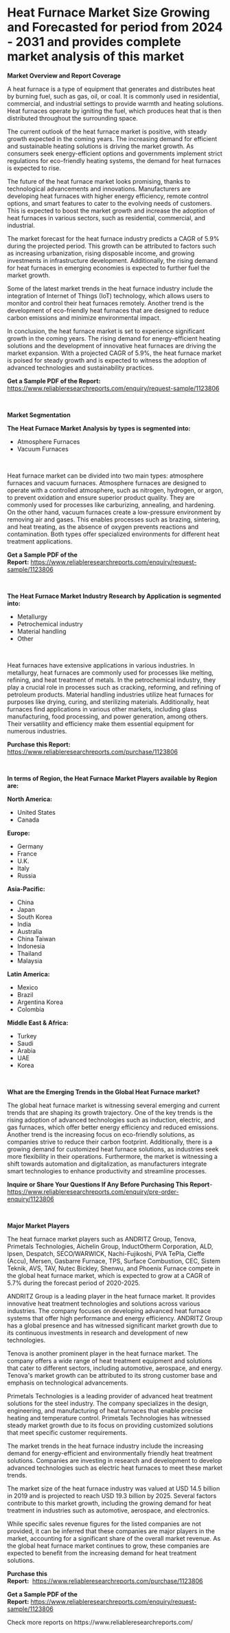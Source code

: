<p><h1>Heat Furnace Market Size Growing and Forecasted for period from 2024 - 2031 and provides complete market analysis of this market</h1></p><p><strong>Market Overview and Report Coverage</strong></p>
<p><p>A heat furnace is a type of equipment that generates and distributes heat by burning fuel, such as gas, oil, or coal. It is commonly used in residential, commercial, and industrial settings to provide warmth and heating solutions. Heat furnaces operate by igniting the fuel, which produces heat that is then distributed throughout the surrounding space.</p><p>The current outlook of the heat furnace market is positive, with steady growth expected in the coming years. The increasing demand for efficient and sustainable heating solutions is driving the market growth. As consumers seek energy-efficient options and governments implement strict regulations for eco-friendly heating systems, the demand for heat furnaces is expected to rise.</p><p>The future of the heat furnace market looks promising, thanks to technological advancements and innovations. Manufacturers are developing heat furnaces with higher energy efficiency, remote control options, and smart features to cater to the evolving needs of customers. This is expected to boost the market growth and increase the adoption of heat furnaces in various sectors, such as residential, commercial, and industrial.</p><p>The market forecast for the heat furnace industry predicts a CAGR of 5.9% during the projected period. This growth can be attributed to factors such as increasing urbanization, rising disposable income, and growing investments in infrastructure development. Additionally, the rising demand for heat furnaces in emerging economies is expected to further fuel the market growth.</p><p>Some of the latest market trends in the heat furnace industry include the integration of Internet of Things (IoT) technology, which allows users to monitor and control their heat furnaces remotely. Another trend is the development of eco-friendly heat furnaces that are designed to reduce carbon emissions and minimize environmental impact.</p><p>In conclusion, the heat furnace market is set to experience significant growth in the coming years. The rising demand for energy-efficient heating solutions and the development of innovative heat furnaces are driving the market expansion. With a projected CAGR of 5.9%, the heat furnace market is poised for steady growth and is expected to witness the adoption of advanced technologies and sustainability practices.</p></p>
<p><strong>Get a Sample PDF of the Report:</strong> <a href="https://www.reliableresearchreports.com/enquiry/request-sample/1123806">https://www.reliableresearchreports.com/enquiry/request-sample/1123806</a></p>
<p>&nbsp;</p>
<p><strong>Market Segmentation</strong></p>
<p><strong>The Heat Furnace Market Analysis by types is segmented into:</strong></p>
<p><ul><li>Atmosphere Furnaces</li><li>Vacuum Furnaces</li></ul></p>
<p>&nbsp;</p>
<p><p>Heat furnace market can be divided into two main types: atmosphere furnaces and vacuum furnaces. Atmosphere furnaces are designed to operate with a controlled atmosphere, such as nitrogen, hydrogen, or argon, to prevent oxidation and ensure superior product quality. They are commonly used for processes like carburizing, annealing, and hardening. On the other hand, vacuum furnaces create a low-pressure environment by removing air and gases. This enables processes such as brazing, sintering, and heat treating, as the absence of oxygen prevents reactions and contamination. Both types offer specialized environments for different heat treatment applications.</p></p>
<p><strong>Get a Sample PDF of the Report:</strong>&nbsp;<a href="https://www.reliableresearchreports.com/enquiry/request-sample/1123806">https://www.reliableresearchreports.com/enquiry/request-sample/1123806</a></p>
<p>&nbsp;</p>
<p><strong>The Heat Furnace Market Industry Research by Application is segmented into:</strong></p>
<p><ul><li>Metallurgy</li><li>Petrochemical industry</li><li>Material handling</li><li>Other</li></ul></p>
<p>&nbsp;</p>
<p><p>Heat furnaces have extensive applications in various industries. In metallurgy, heat furnaces are commonly used for processes like melting, refining, and heat treatment of metals. In the petrochemical industry, they play a crucial role in processes such as cracking, reforming, and refining of petroleum products. Material handling industries utilize heat furnaces for purposes like drying, curing, and sterilizing materials. Additionally, heat furnaces find applications in various other markets, including glass manufacturing, food processing, and power generation, among others. Their versatility and efficiency make them essential equipment for numerous industries.</p></p>
<p><strong>Purchase this Report:</strong>&nbsp; <a href="https://www.reliableresearchreports.com/purchase/1123806">https://www.reliableresearchreports.com/purchase/1123806</a></p>
<p>&nbsp;</p>
<p><strong>In terms of Region, the Heat Furnace Market Players available by Region are:</strong></p>
<p>
    <p> <strong> North America: </strong>
        <ul>
            <li>United States</li>
            <li>Canada</li>
        </ul>
        </p> 
    <p> <strong> Europe: </strong>
        <ul>
            <li>Germany</li>
            <li>France</li>
            <li>U.K.</li>
            <li>Italy</li>
            <li>Russia</li>
        </ul>
        </p> 
    <p> <strong> Asia-Pacific: </strong>
        <ul>
            <li>China</li>
            <li>Japan</li>
            <li>South Korea</li>
            <li>India</li>
            <li>Australia</li>
            <li>China Taiwan</li>
            <li>Indonesia</li>
            <li>Thailand</li>
            <li>Malaysia</li>
        </ul>
        </p> 
    <p> <strong> Latin America: </strong>
        <ul>
            <li>Mexico</li>
            <li>Brazil</li>
            <li>Argentina Korea</li>
            <li>Colombia</li>
        </ul>
        </p> 
    <p> <strong> Middle East & Africa: </strong>
        <ul>
            <li>Turkey</li>
            <li>Saudi</li>
            <li>Arabia</li>
            <li>UAE</li>
            <li>Korea</li>
        </ul>
    </p>
    </p>
<p>&nbsp;</p>
<p><strong>What are the Emerging Trends in the Global Heat Furnace market?</strong></p>
<p><p>The global heat furnace market is witnessing several emerging and current trends that are shaping its growth trajectory. One of the key trends is the rising adoption of advanced technologies such as induction, electric, and gas furnaces, which offer better energy efficiency and reduced emissions. Another trend is the increasing focus on eco-friendly solutions, as companies strive to reduce their carbon footprint. Additionally, there is a growing demand for customized heat furnace solutions, as industries seek more flexibility in their operations. Furthermore, the market is witnessing a shift towards automation and digitalization, as manufacturers integrate smart technologies to enhance productivity and streamline processes.</p></p>
<p><strong>Inquire or Share Your Questions If Any Before Purchasing This Report</strong>- <a href="https://www.reliableresearchreports.com/enquiry/pre-order-enquiry/1123806">https://www.reliableresearchreports.com/enquiry/pre-order-enquiry/1123806</a></p>
<p>&nbsp;</p>
<p><strong>Major Market Players</strong></p>
<p><p>The heat furnace market players such as ANDRITZ Group, Tenova, Primetals Technologies, Aichelin Group, InductOtherm Corporation, ALD, Ipsen, Despatch, SECO/WARWICK, Nachi-Fujikoshi, PVA TePla, Cieffe (Accu), Mersen, Gasbarre Furnace, TPS, Surface Combustion, CEC, Sistem Teknik, AVS, TAV, Nutec Bickley, Shenwu, and Phoenix Furnace compete in the global heat furnace market, which is expected to grow at a CAGR of 5.7% during the forecast period of 2020-2025.</p><p>ANDRITZ Group is a leading player in the heat furnace market. It provides innovative heat treatment technologies and solutions across various industries. The company focuses on developing advanced heat furnace systems that offer high performance and energy efficiency. ANDRITZ Group has a global presence and has witnessed significant market growth due to its continuous investments in research and development of new technologies.</p><p>Tenova is another prominent player in the heat furnace market. The company offers a wide range of heat treatment equipment and solutions that cater to different sectors, including automotive, aerospace, and energy. Tenova's market growth can be attributed to its strong customer base and emphasis on technological advancements.</p><p>Primetals Technologies is a leading provider of advanced heat treatment solutions for the steel industry. The company specializes in the design, engineering, and manufacturing of heat furnaces that enable precise heating and temperature control. Primetals Technologies has witnessed steady market growth due to its focus on providing customized solutions that meet specific customer requirements.</p><p>The market trends in the heat furnace industry include the increasing demand for energy-efficient and environmentally friendly heat treatment solutions. Companies are investing in research and development to develop advanced technologies such as electric heat furnaces to meet these market trends.</p><p>The market size of the heat furnace industry was valued at USD 14.5 billion in 2019 and is projected to reach USD 19.3 billion by 2025. Several factors contribute to this market growth, including the growing demand for heat treatment in industries such as automotive, aerospace, and electronics.</p><p>While specific sales revenue figures for the listed companies are not provided, it can be inferred that these companies are major players in the market, accounting for a significant share of the overall market revenue. As the global heat furnace market continues to grow, these companies are expected to benefit from the increasing demand for heat treatment solutions.</p></p>
<p><strong>Purchase this Report:</strong>&nbsp;&nbsp;<a href="https://www.reliableresearchreports.com/purchase/1123806">https://www.reliableresearchreports.com/purchase/1123806</a></p>
<p></p>
<p><strong>Get a Sample PDF of the Report:</strong>&nbsp;<a href="https://www.reliableresearchreports.com/enquiry/request-sample/1123806">https://www.reliableresearchreports.com/enquiry/request-sample/1123806</a></p>
<p>Check more reports on https://www.reliableresearchreports.com/</p>